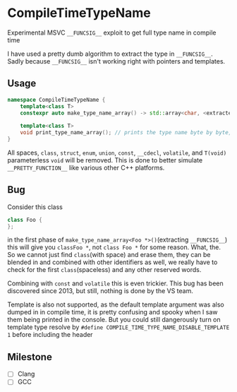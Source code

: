 # CompileTimeTypeName
Experimental MSVC `__FUNCSIG__` exploit to get full type name in compile time

I have used a pretty dumb algorithm to extract the type in `__FUNCSIG__`. Sadly because `__FUNCSIG__` isn't working right with pointers and templates.

## Usage
```cpp
namespace CompileTimeTypeName {
    template<class T>
    constexpr auto make_type_name_array() -> std::array<char, <extracted type name size>>;
    
    template<class T>
    void print_type_name_array(); // prints the type name byte by byte, then puts newline
}
```
All spaces, `class`, `struct`, `enum`, `union`, `const`, `__cdecl`, `volatile`, and `T(void)` parameterless `void` will be removed. This is done to better simulate `__PRETTY_FUNCTION__` like various other C++ platforms.

## Bug
Consider this class
```cpp
class Foo {
};
```
in the first phase of `make_type_name_array<Foo *>()`(extracting `__FUNCSIG__`) this will give you `classFoo *`, not `class Foo *` for some reason. What, the.
So we cannot just find `class`(with space) and erase them, they can be blended in and combined with other identifiers as well, we really have to check for the first `class`(spaceless) and any other reserved words.

Combining with `const` and `volatile` this is even trickier. 
This bug has been discovered since 2013, but still, nothing is done by the VS team.

Template is also not supported, as the default template argument was also dumped in in compile time, it is pretty confusing and spooky when I saw them being printed in the console. But you could still dangerously turn on template type resolve by `#define COMPILE_TIME_TYPE_NAME_DISABLE_TEMPLATE 1` before including the header

## Milestone
- [ ] Clang
- [ ] GCC
